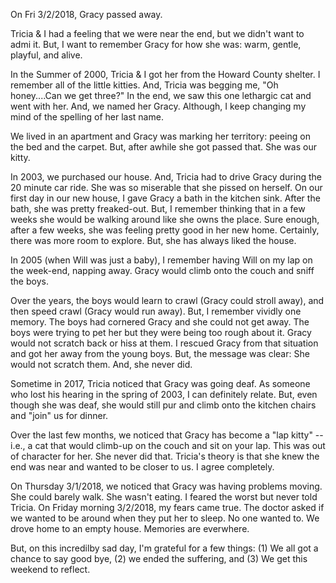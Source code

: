 On Fri 3/2/2018, Gracy passed away.

Tricia & I had a feeling that we were near the end, but we didn't want to admi it.  But, I want to remember Gracy for how she was:  warm, gentle, playful, and alive.

In the Summer of 2000, Tricia & I got her from the Howard County shelter.  I remember all of the little kitties.  And, Tricia was begging me, "Oh honey....Can we get three?"  In the end, we saw this one lethargic cat and went with her.  And, we named her Gracy.  Although, I keep changing my mind of the spelling of her last name. 

We lived in an apartment and Gracy was marking her territory:  peeing on the bed and the carpet.  But, after awhile she got passed that.  She was our kitty.

In 2003, we purchased our house.  And, Tricia had to drive Gracy during the 20 minute car ride.  She was so miserable that she pissed on herself.  On our first day in our new house, I gave Gracy a bath in the kitchen sink.  After the bath, she was pretty freaked-out.  But, I remember thinking that in a few weeks she would be walking around like she owns the place.  Sure enough, after a few weeks, she was feeling pretty good in her new home.  Certainly, there was more room to explore.  But, she has always liked the house.

In 2005 (when Will was just a baby), I remember having Will on my lap on the week-end, napping away.  Gracy would climb onto the couch and sniff the boys. 

Over the years, the boys would learn to crawl (Gracy could stroll away), and then speed crawl (Gracy would run away).  But, I remember vividly one memory.  The boys had cornered Gracy and she could not get away.  The boys were trying to pet her but they were being too rough about it.  Gracy would not scratch back or hiss at them.  I rescued Gracy from that situation and got her away from the young boys.  But, the message was clear:  She would not scratch them.  And, she never did.

Sometime in 2017, Tricia noticed that Gracy was going deaf.  As someone who lost his hearing in the spring of 2003, I can definitely relate.  But, even though she was deaf, she would still pur and climb onto the kitchen chairs and "join" us for dinner.

Over the last few months, we noticed that Gracy has become a "lap kitty" -- i.e., a cat that would climb-up on the couch and sit on your lap.  This was out of character for her.  She never did that.  Tricia's theory is that she knew the end was near and wanted to be closer to us.  I agree completely.

On Thursday 3/1/2018, we noticed that Gracy was having problems moving.  She could barely walk.  She wasn't eating.  I feared the worst but never told Tricia.  On Friday morning 3/2/2018, my fears came true.  The doctor asked if we wanted to be around when they put her to sleep.  No one wanted to.  We drove home to an empty house.  Memories are everwhere.  

But, on this incredilby sad day, I'm grateful for a few things:  (1) We all got a chance to say good bye, (2) we ended the suffering, and (3) We get this weekend to reflect.  


